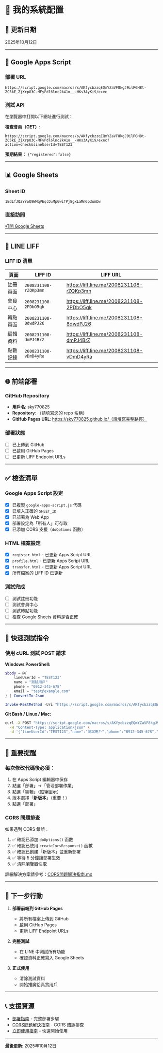# 🔧 我的系統配置

## 📅 更新日期
2025年10月12日

---

## 🔑 Google Apps Script

### 部署 URL
```
https://script.google.com/macros/s/AKfycbzzqEQmYZaVF8kgJ9ilFGH8t-ZC5kE_ZjXrp83C-MFyPdl6lnc2k41o__-HKs3AyKi9/exec
```

### 測試 API
在瀏覽器中打開以下網址進行測試：

**檢查會員（GET）:**
```
https://script.google.com/macros/s/AKfycbzzqEQmYZaVF8kgJ9ilFGH8t-ZC5kE_ZjXrp83C-MFyPdl6lnc2k41o__-HKs3AyKi9/exec?action=check&lineUserId=TEST123
```

**預期結果：** `{"registered":false}`

---

## 📊 Google Sheets

### Sheet ID
```
1EdLfJQzYroQ9WMqVEqcDuMpGwiTPj8gxLaMnGp3umDw
```

### 直接訪問
[打開 Google Sheets](https://docs.google.com/spreadsheets/d/1EdLfJQzYroQ9WMqVEqcDuMpGwiTPj8gxLaMnGp3umDw/edit)

---

## 💚 LINE LIFF

### LIFF ID 清單

| 頁面 | LIFF ID | LIFF URL |
|------|---------|----------|
| 註冊頁面 | `2008231108-rZQKp3mn` | https://liff.line.me/2008231108-rZQKp3mn |
| 會員中心 | `2008231108-2PDbO5qk` | https://liff.line.me/2008231108-2PDbO5qk |
| 轉點頁面 | `2008231108-8dwdPJ26` | https://liff.line.me/2008231108-8dwdPJ26 |
| 編輯資料 | `2008231108-dmPJ4BrZ` | https://liff.line.me/2008231108-dmPJ4BrZ |
| 點數記錄 | `2008231108-vDmD4yRa` | https://liff.line.me/2008231108-vDmD4yRa |

---

## 🌐 前端部署

### GitHub Repository
- **用戶名**: sky770825
- **Repository**: （請填寫您的 repo 名稱）
- **GitHub Pages URL**: https://sky770825.github.io/（請填寫完整路徑）

### 部署狀態
- [ ] 已上傳到 GitHub
- [ ] 已啟用 GitHub Pages
- [ ] 已更新 LIFF Endpoint URLs

---

## ✅ 檢查清單

### Google Apps Script 設定
- [x] 已複製 `google-apps-script.js` 代碼
- [x] 已填入正確的 `SHEET_ID`
- [x] 已部署為 Web App
- [x] 部署設定為「所有人」可存取
- [x] 已添加 CORS 支援（`doOptions` 函數）

### HTML 檔案設定
- [x] `register.html` - 已更新 Apps Script URL
- [x] `profile.html` - 已更新 Apps Script URL
- [x] `transfer.html` - 已更新 Apps Script URL
- [x] 所有檔案的 LIFF ID 已更新

### 測試完成
- [ ] 測試註冊功能
- [ ] 測試會員中心
- [ ] 測試轉點功能
- [ ] 檢查 Google Sheets 資料是否正確

---

## 🧪 快速測試指令

### 使用 cURL 測試 POST 請求

**Windows PowerShell:**
```powershell
$body = @{
    lineUserId = "TEST123"
    name = "測試用戶"
    phone = "0912-345-678"
    email = "test@example.com"
} | ConvertTo-Json

Invoke-RestMethod -Uri "https://script.google.com/macros/s/AKfycbzzqEQmYZaVF8kgJ9ilFGH8t-ZC5kE_ZjXrp83C-MFyPdl6lnc2k41o__-HKs3AyKi9/exec?action=register" -Method POST -Body $body -ContentType "application/json"
```

**Git Bash / Linux / Mac:**
```bash
curl -X POST "https://script.google.com/macros/s/AKfycbzzqEQmYZaVF8kgJ9ilFGH8t-ZC5kE_ZjXrp83C-MFyPdl6lnc2k41o__-HKs3AyKi9/exec?action=register" \
  -H "Content-Type: application/json" \
  -d '{"lineUserId":"TEST123","name":"測試用戶","phone":"0912-345-678","email":"test@example.com"}'
```

---

## 📝 重要提醒

### 每次修改代碼後必須：
1. 在 Apps Script 編輯器中保存
2. 點選「部署」→「管理部署作業」
3. 點選「編輯」（鉛筆圖示）
4. 版本選擇「**新版本**」（重要！）
5. 點選「部署」

### CORS 問題排查
如果遇到 CORS 錯誤：
1. ✅ 確認已添加 `doOptions()` 函數
2. ✅ 確認已使用 `createCorsResponse()` 函數
3. ✅ 確認已創建「新版本」並重新部署
4. ✅ 等待 5 分鐘讓部署生效
5. ✅ 清除瀏覽器快取

詳細解決方案請參考：[CORS問題解決指南.md](./CORS問題解決指南.md)

---

## 🎯 下一步行動

1. **部署前端到 GitHub Pages**
   - 將所有檔案上傳到 GitHub
   - 啟用 GitHub Pages
   - 更新 LIFF Endpoint URLs

2. **完整測試**
   - 在 LINE 中測試所有功能
   - 確認資料正確寫入 Google Sheets

3. **正式使用**
   - 清除測試資料
   - 開始推廣給真實用戶

---

## 📞 支援資源

- [部署指南](./部署指南.md) - 完整部署步驟
- [CORS問題解決指南](./CORS問題解決指南.md) - CORS 錯誤排查
- [立即使用指南](./立即使用指南.md) - 快速開始使用

---

**最後更新**: 2025年10月12日

